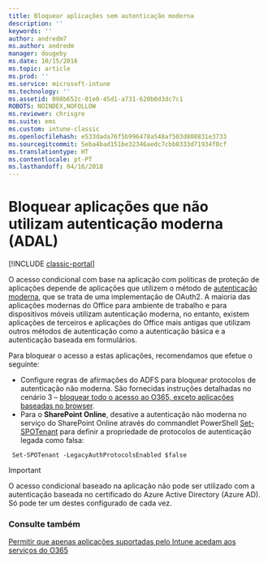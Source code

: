 ```yaml
---
title: Bloquear aplicações sem autenticação moderna
description: ''
keywords: ''
author: andredm7
ms.author: andredm
manager: dougeby
ms.date: 10/15/2016
ms.topic: article
ms.prod: ''
ms.service: microsoft-intune
ms.technology: ''
ms.assetid: 098b652c-01e0-45d1-a731-620b0d3dc7c1
ROBOTS: NOINDEX,NOFOLLOW
ms.reviewer: chrisgre
ms.suite: ems
ms.custom: intune-classic
ms.openlocfilehash: e533dada76f5b996478a548af503d808831e3733
ms.sourcegitcommit: 5eba4bad151be32346aedc7cbb0333d71934f8cf
ms.translationtype: HT
ms.contentlocale: pt-PT
ms.lasthandoff: 04/16/2018
---
```

# <a name="block-apps-that-do-not-use-modern-authentication-adal"></a>Bloquear aplicações que não utilizam autenticação moderna (ADAL)

[!INCLUDE [classic-portal](../includes/classic-portal.md)]

O acesso condicional com base na aplicação com políticas de proteção de aplicações depende de aplicações que utilizem o método de [autenticação moderna](https://support.office.com/article/Using-Office-365-modern-authentication-with-Office-clients-776c0036-66fd-41cb-8928-5495c0f9168a), que se trata de uma implementação de OAuth2. A maioria das aplicações modernas do Office para ambiente de trabalho e para dispositivos móveis utilizam autenticação moderna, no entanto, existem aplicações de terceiros e aplicações do Office mais antigas que utilizam outros métodos de autenticação como a autenticação básica e a autenticação baseada em formulários.

Para bloquear o acesso a estas aplicações, recomendamos que efetue o seguinte:

* Configure regras de afirmações do ADFS para bloquear protocolos de autenticação não moderna. São fornecidas instruções detalhadas no cenário 3 – [bloquear todo o acesso ao O365, exceto aplicações baseadas no browser](https://technet.microsoft.com/library/dn592182.aspx).
* Para o **SharePoint Online**, desative a autenticação não moderna no serviço do SharePoint Online através do commandlet PowerShell [Set-SPOTenant](https://technet.microsoft.com/library/fp161390.aspx) para definir a propriedade de protocolos de autenticação legada como falsa:

```
 Set-SPOTenant -LegacyAuthProtocolsEnabled $false
```


>[!IMPORTANT]
>O acesso condicional baseado na aplicação não pode ser utilizado com a autenticação baseada no certificado do Azure Active Directory (Azure AD). Só pode ter um destes configurado de cada vez.

### <a name="see-also"></a>Consulte também
[Permitir que apenas aplicações suportadas pelo Intune acedam aos serviços do O365](allow-policy-managed-apps-access-to-o365.md)
